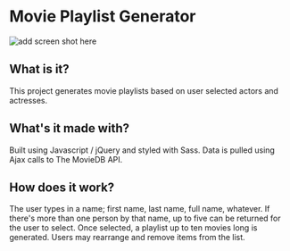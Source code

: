 # Movie Playlist Generator

![add screen shot here]()

## What is it?

This project generates movie playlists based on user selected actors and actresses. 

## What's it made with?

Built using Javascript / jQuery and styled with Sass. Data is pulled using Ajax calls to The MovieDB API.

## How does it work?

The user types in a name; first name, last name, full name, whatever. If there's more than one person by that name, up to five can be returned for the user to select. Once selected, a playlist up to ten movies long is generated. Users may rearrange and remove items from the list.
